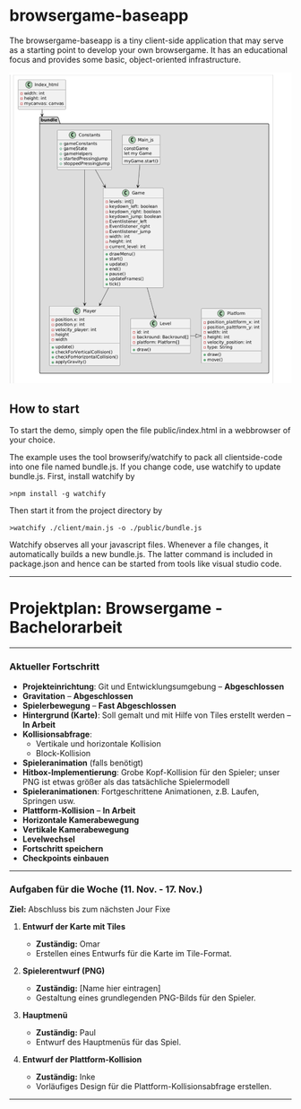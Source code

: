 # browsergame-baseapp

The browsergame-baseapp is a tiny client-side application that may serve as a starting point to develop your own browsergame. 
It has an educational focus and provides some basic, object-oriented infrastructure. 

![Screenshot](klassendiagramm.png)

How to start
------------
To start the demo, simply open the file public/index.html in a webbrowser of your choice.

The example uses the tool browserify/watchify to pack all clientside-code into one file named bundle.js.
If you change code, use watchify to update bundle.js.
First, install watchify by

    >npm install -g watchify

Then start it from the project directory by

    >watchify ./client/main.js -o ./public/bundle.js

Watchify observes all your javascript files. 
Whenever a file changes, it automatically builds a new bundle.js.
The latter command is included in package.json and hence can be started from tools like visual studio code.


---

# **Projektplan: Browsergame - Bachelorarbeit**

---

### Aktueller Fortschritt
- **Projekteinrichtung**: Git und Entwicklungsumgebung – **Abgeschlossen**
- **Gravitation** – **Abgeschlossen**
- **Spielerbewegung** – **Fast Abgeschlossen**
- **Hintergrund (Karte)**: Soll gemalt und mit Hilfe von Tiles erstellt werden – **In Arbeit**
- **Kollisionsabfrage**:
  - Vertikale und horizontale Kollision
  - Block-Kollision
- **Spieleranimation** (falls benötigt)
- **Hitbox-Implementierung**: Grobe Kopf-Kollision für den Spieler; unser PNG ist etwas größer als das tatsächliche Spielermodell
- **Spieleranimationen**: Fortgeschrittene Animationen, z.B. Laufen, Springen usw.
- **Plattform-Kollision** – **In Arbeit**
- **Horizontale Kamerabewegung**
- **Vertikale Kamerabewegung**
- **Levelwechsel**
- **Fortschritt speichern**
- **Checkpoints einbauen**

---

### Aufgaben für die Woche (11. Nov. - 17. Nov.)
**Ziel:** Abschluss bis zum nächsten Jour Fixe

1. **Entwurf der Karte mit Tiles**  
   - **Zuständig:** Omar  
   - Erstellen eines Entwurfs für die Karte im Tile-Format.

2. **Spielerentwurf (PNG)**  
   - **Zuständig:** [Name hier eintragen]  
   - Gestaltung eines grundlegenden PNG-Bilds für den Spieler.

3. **Hauptmenü**  
   - **Zuständig:** Paul  
   - Entwurf des Hauptmenüs für das Spiel.

4. **Entwurf der Plattform-Kollision**  
   - **Zuständig:** Inke  
   - Vorläufiges Design für die Plattform-Kollisionsabfrage erstellen.

---